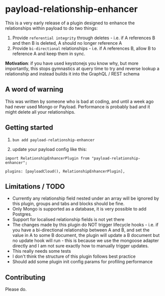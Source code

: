 # payload-relationship-enhancer

This is a very early release of a plugin designed to enhance the relationships within payload to do two things:

1. Provide `referential integrity` through deletes - i.e. if A references B and then B is deleted, A should no longer reference A
2. Provide `bi-directional` relationships - i.e. if A references B, allow B to reference A and keep them in sync.

**Motivation**: if you have used keystonejs you know why, but more importantly, this stops gymnastics at query time to try and reverse lookup a relationship and instead builds it into the GraphQL / REST schema

## A word of warning

This was written by someone who is bad at coding, and until a week ago had never used Mongo or Payload. Performance is probably bad and it might delete all your relationships.

## Getting started

1. `bun add payload-relationship-enhancer`

2. update your payload config like this:

```
import RelationshipEnhancerPlugin from "payload-relationship-enhancer";

plugins: [payloadCloud(), RelationshipEnhancerPlugin],
```

## Limitations / TODO

* Currently any relationship field nested under an array will be ignored by this plugin, groups and tabs and blocks should be fine.
* Only Mongo is supported as a database, it is very possible to add Postgres.
* Support for localised relationship fields is not yet there
* The changes made by this plugin do NOT trigger lifecycle hooks - i.e. if you have a bi-directional relationship between A and B, and set the value in A to some B document, the plugin will update a B document but no update hook will run - this is because we use the mongoose adapter directly and I am not sure exactly how to manually trigger updates.
* This really needs some tests
* I don't think the structure of this plugin follows best practice
* Should add some plugin init config params for profiling performance

## Contributing

Please do.